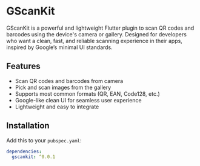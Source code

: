 # GScanKit

GScanKit is a powerful and lightweight Flutter plugin to scan QR codes and barcodes using the device's camera or gallery. Designed for developers who want a clean, fast, and reliable scanning experience in their apps, inspired by Google’s minimal UI standards.

## Features

- Scan QR codes and barcodes from camera
- Pick and scan images from the gallery
- Supports most common formats (QR, EAN, Code128, etc.)
- Google-like clean UI for seamless user experience
- Lightweight and easy to integrate

## Installation

Add this to your `pubspec.yaml`:

```yaml
dependencies:
  gscankit: ^0.0.1
